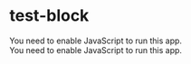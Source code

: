 # test-block 
<!doctype html><html lang="en"><head><meta charset="utf-8"/><meta name="viewport" content="width=device-width,initial-scale=1"/><meta name="theme-color" content="#000000"/><meta name="description" content="Web site created using create-react-app"/><link type="image/x-icon" href="/favicoon.ico" rel="shortcut icon"><link rel="stylesheet" href="https://cdn.jsdelivr.net/npm/uikit@3.11.1/dist/css/uikit.min.css"/><script defer="defer" src="https://cdn.jsdelivr.net/npm/uikit@3.11.1/dist/js/uikit.min.js"></script><script defer="defer" src="https://cdn.jsdelivr.net/npm/uikit@3.11.1/dist/js/uikit-icons.min.js"></script><title>TODO</title><script defer="defer" src="/static/js/main.c4576d1d.js"></script><link href="/static/css/main.14da3121.css" rel="stylesheet"></head><body><noscript>You need to enable JavaScript to run this app.</noscript><div id="root"></div></body></html>


<!doctype html><html lang="en"><head><meta charset="utf-8"/><meta name="viewport" content="width=device-width,initial-scale=1"/><meta name="theme-color" content="#000000"/><meta name="description" content="Web site created using create-react-app"/><link type="image/x-icon" href="/favicoon.ico" rel="shortcut icon"><link rel="stylesheet" href="https://cdn.jsdelivr.net/npm/uikit@3.11.1/dist/css/uikit.min.css"/><script defer="defer" src="https://cdn.jsdelivr.net/npm/uikit@3.11.1/dist/js/uikit.min.js"></script><script defer="defer" src="https://cdn.jsdelivr.net/npm/uikit@3.11.1/dist/js/uikit-icons.min.js"></script><title>BLOCK</title><script defer="defer" src="/static/js/main.72692785.js"></script><link href="/static/css/main.a4191ef4.css" rel="stylesheet"></head><body><noscript>You need to enable JavaScript to run this app.</noscript><div id="root"></div></body></html>

